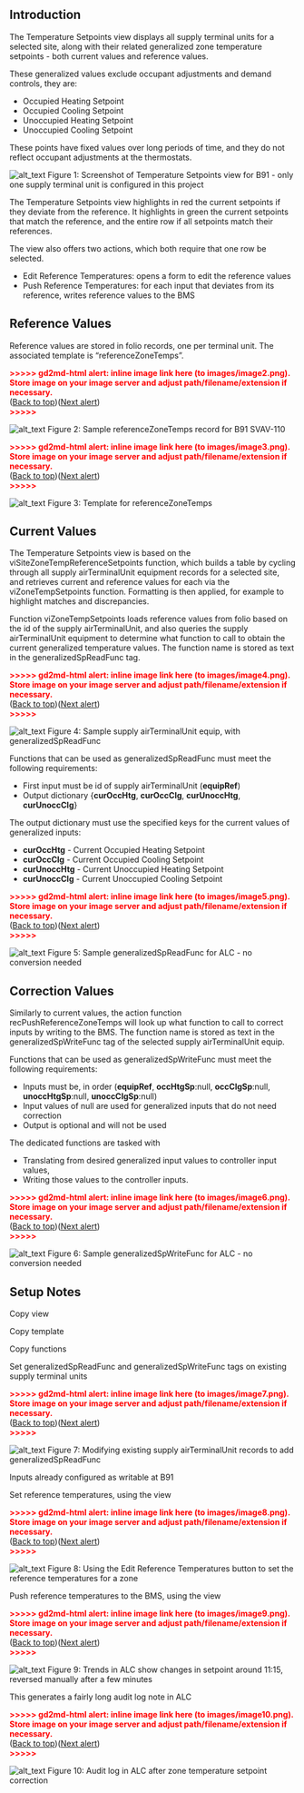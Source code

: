 

## Introduction

The Temperature Setpoints view displays all supply terminal units for a selected site, along with their related generalized zone temperature setpoints - both current values and reference values.

These generalized values exclude occupant adjustments and demand controls, they are:



* Occupied Heating Setpoint
* Occupied Cooling Setpoint
* Unoccupied Heating Setpoint
* Unoccupied Cooling Setpoint

These points have fixed values over long periods of time, and they do not reflect occupant adjustments at the thermostats.




![alt_text](images/image1.png "image_tooltip")
Figure 1: Screenshot of Temperature Setpoints view for B91 - only one supply terminal unit is configured in this project

The Temperature Setpoints view highlights in red the current setpoints if they deviate from the reference. It highlights in green the current setpoints that match the reference, and the entire row if all setpoints match their references.

The view also offers two actions, which both require that one row be selected.



* Edit Reference Temperatures: opens a form to edit the reference values
* Push Reference Temperatures: for each input that deviates from its reference, writes reference values to the BMS


## Reference Values

Reference values are stored in folio records, one per terminal unit. The associated template is “referenceZoneTemps”.



<p id="gdcalert2" ><span style="color: red; font-weight: bold">>>>>>  gd2md-html alert: inline image link here (to images/image2.png). Store image on your image server and adjust path/filename/extension if necessary. </span><br>(<a href="#">Back to top</a>)(<a href="#gdcalert3">Next alert</a>)<br><span style="color: red; font-weight: bold">>>>>> </span></p>


![alt_text](images/image2.png "image_tooltip")
Figure 2: Sample referenceZoneTemps record for B91 SVAV-110



<p id="gdcalert3" ><span style="color: red; font-weight: bold">>>>>>  gd2md-html alert: inline image link here (to images/image3.png). Store image on your image server and adjust path/filename/extension if necessary. </span><br>(<a href="#">Back to top</a>)(<a href="#gdcalert4">Next alert</a>)<br><span style="color: red; font-weight: bold">>>>>> </span></p>


![alt_text](images/image3.png "image_tooltip")
Figure 3: Template for referenceZoneTemps


## Current Values

The Temperature Setpoints view is based on the viSiteZoneTempReferenceSetpoints function, which builds a table by cycling through all supply airTerminalUnit equipment records for a selected site, and retrieves current and reference values for each via the viZoneTempSetpoints function. Formatting is then applied, for example to highlight matches and discrepancies.

Function viZoneTempSetpoints loads reference values from folio based on the id of the supply airTerminalUnit, and also queries the supply airTerminalUnit equipment to determine what function to call to obtain the current generalized temperature values. The function name is stored as text in the generalizedSpReadFunc tag.



<p id="gdcalert4" ><span style="color: red; font-weight: bold">>>>>>  gd2md-html alert: inline image link here (to images/image4.png). Store image on your image server and adjust path/filename/extension if necessary. </span><br>(<a href="#">Back to top</a>)(<a href="#gdcalert5">Next alert</a>)<br><span style="color: red; font-weight: bold">>>>>> </span></p>


![alt_text](images/image4.png "image_tooltip")
Figure 4: Sample supply airTerminalUnit equip, with generalizedSpReadFunc

Functions that can be used as generalizedSpReadFunc must meet the following requirements:



* First input must be id of supply airTerminalUnit (**equipRef**)
* Output dictionary {**curOccHtg**, **curOccClg**, **curUnoccHtg**, **curUnoccClg**}

The output dictionary must use the specified keys for the current values of generalized inputs:



* **curOccHtg** - Current Occupied Heating Setpoint
* **curOccClg** - Current Occupied Cooling Setpoint
* **curUnoccHtg** - Current Unoccupied Heating Setpoint
* **curUnoccClg** - Current Unoccupied Cooling Setpoint



<p id="gdcalert5" ><span style="color: red; font-weight: bold">>>>>>  gd2md-html alert: inline image link here (to images/image5.png). Store image on your image server and adjust path/filename/extension if necessary. </span><br>(<a href="#">Back to top</a>)(<a href="#gdcalert6">Next alert</a>)<br><span style="color: red; font-weight: bold">>>>>> </span></p>


![alt_text](images/image5.png "image_tooltip")
Figure 5: Sample generalizedSpReadFunc for ALC - no conversion needed


## Correction Values

Similarly to current values, the action function recPushReferenceZoneTemps will look up what function to call to correct inputs by writing to the BMS. The function name is stored as text in the generalizedSpWriteFunc tag of the selected supply airTerminalUnit equip.

Functions that can be used as generalizedSpWriteFunc must meet the following requirements:



* Inputs must be, in order (**equipRef**, **occHtgSp**:null, **occClgSp**:null, **unoccHtgSp**:null, **unoccClgSp**:null)
* Input values of null are used for generalized inputs that do not need correction
* Output is optional and will not be used

The dedicated functions are tasked with



* Translating from desired generalized input values to controller input values,
* Writing those values to the controller inputs.



<p id="gdcalert6" ><span style="color: red; font-weight: bold">>>>>>  gd2md-html alert: inline image link here (to images/image6.png). Store image on your image server and adjust path/filename/extension if necessary. </span><br>(<a href="#">Back to top</a>)(<a href="#gdcalert7">Next alert</a>)<br><span style="color: red; font-weight: bold">>>>>> </span></p>


![alt_text](images/image6.png "image_tooltip")
Figure 6: Sample generalizedSpWriteFunc for ALC - no conversion needed


## Setup Notes

Copy view

Copy template

Copy functions

Set generalizedSpReadFunc and generalizedSpWriteFunc tags on existing supply terminal units



<p id="gdcalert7" ><span style="color: red; font-weight: bold">>>>>>  gd2md-html alert: inline image link here (to images/image7.png). Store image on your image server and adjust path/filename/extension if necessary. </span><br>(<a href="#">Back to top</a>)(<a href="#gdcalert8">Next alert</a>)<br><span style="color: red; font-weight: bold">>>>>> </span></p>


![alt_text](images/image7.png "image_tooltip")
Figure 7: Modifying existing supply airTerminalUnit records to add generalizedSpReadFunc

Inputs already configured as writable at B91

Set reference temperatures, using the view



<p id="gdcalert8" ><span style="color: red; font-weight: bold">>>>>>  gd2md-html alert: inline image link here (to images/image8.png). Store image on your image server and adjust path/filename/extension if necessary. </span><br>(<a href="#">Back to top</a>)(<a href="#gdcalert9">Next alert</a>)<br><span style="color: red; font-weight: bold">>>>>> </span></p>


![alt_text](images/image8.png "image_tooltip")
Figure 8: Using the Edit Reference Temperatures button to set the reference temperatures for a zone

Push reference temperatures to the BMS, using the view



<p id="gdcalert9" ><span style="color: red; font-weight: bold">>>>>>  gd2md-html alert: inline image link here (to images/image9.png). Store image on your image server and adjust path/filename/extension if necessary. </span><br>(<a href="#">Back to top</a>)(<a href="#gdcalert10">Next alert</a>)<br><span style="color: red; font-weight: bold">>>>>> </span></p>


![alt_text](images/image9.png "image_tooltip")
Figure 9: Trends in ALC show changes in setpoint around 11:15, reversed manually after a few minutes

This generates a fairly long audit log note in ALC



<p id="gdcalert10" ><span style="color: red; font-weight: bold">>>>>>  gd2md-html alert: inline image link here (to images/image10.png). Store image on your image server and adjust path/filename/extension if necessary. </span><br>(<a href="#">Back to top</a>)(<a href="#gdcalert11">Next alert</a>)<br><span style="color: red; font-weight: bold">>>>>> </span></p>


![alt_text](images/image10.png "image_tooltip")
Figure 10: Audit log in ALC after zone temperature setpoint correction
